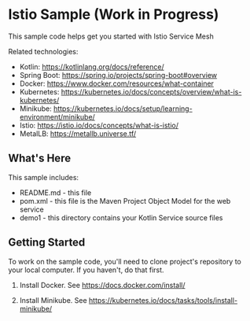 Istio Sample (Work in Progress)
==================================================

This sample code helps get you started with Istio Service Mesh

Related technologies: 

* Kotlin: https://kotlinlang.org/docs/reference/
* Spring Boot: https://spring.io/projects/spring-boot#overview
* Docker: https://www.docker.com/resources/what-container
* Kubernetes: https://kubernetes.io/docs/concepts/overview/what-is-kubernetes/
* Minikube: https://kubernetes.io/docs/setup/learning-environment/minikube/
* Istio: https://istio.io/docs/concepts/what-is-istio/
* MetalLB: https://metallb.universe.tf/

What's Here
-----------

This sample includes:

* README.md - this file
* pom.xml - this file is the Maven Project Object Model for the web service
* demo1 - this directory contains your Kotlin Service source files

Getting Started
---------------

To work on the sample code, you'll need to clone project's repository to your
local computer. If you haven't, do that first.

1. Install Docker. See https://docs.docker.com/install/

1. Install Minikube. See https://kubernetes.io/docs/tasks/tools/install-minikube/
